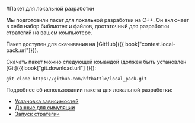 #Пакет для локальной разработки

Мы подготовили пакет для локальной разработки на C++. Он включает в себя набор библиотек и файлов, достаточный для разработки стратегий на вашем компьютере. 

Пакет доступен для скачивания на [GitHub]({{ book["contest.local-pack.url"]}}). 

Скачать пакет можно следующей командой (должен быть установлен [Git]({{ book["git.download.url"] }})):
```
git clone https://github.com/hftbattle/local_pack.git
```

Подробнее об использовании пакета для локальной разработки:
  - [Установка зависимостей](requirements.md)
  - [Данные для симуляции](data.md)
  - [Запуск стратегии](run.md)